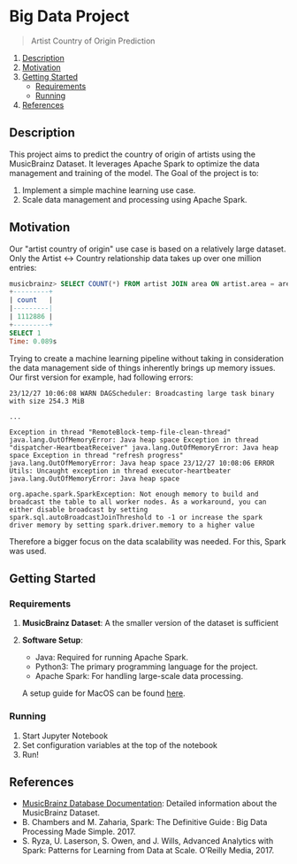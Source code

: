 # Big Data Project

> Artist Country of Origin Prediction

1. [Description](#description)
2. [Motivation](#motivation)
3. [Getting Started](#getting-started)
   * [Requirements](#requirements)
   * [Running](#running)
4. [References](#references)

## Description

This project aims to predict the country of origin of artists using the MusicBrainz Dataset. It leverages Apache Spark to optimize the data management and training of the model. The Goal of the project is to:

1. Implement a simple machine learning use case.
2. Scale data management and processing using Apache Spark.

## Motivation

Our "artist country of origin" use case is based on a relatively large dataset. Only the Artist <-> Country relationship data takes up over one million entries:

```sql
musicbrainz> SELECT COUNT(*) FROM artist JOIN area ON artist.area = area.id;
+---------+
| count   |
|---------|
| 1112886 |
+---------+
SELECT 1
Time: 0.089s
```

Trying to create a machine learning pipeline without taking in consideration the data management side of things inherently brings up memory issues. Our first version for example, had following errors:

```shell
23/12/27 10:06:08 WARN DAGScheduler: Broadcasting large task binary with size 254.3 MiB

...

Exception in thread "RemoteBlock-temp-file-clean-thread" java.lang.OutOfMemoryError: Java heap space Exception in thread "dispatcher-HeartbeatReceiver" java.lang.OutOfMemoryError: Java heap space Exception in thread "refresh progress" java.lang.OutOfMemoryError: Java heap space 23/12/27 10:08:06 ERROR Utils: Uncaught exception in thread executor-heartbeater java.lang.OutOfMemoryError: Java heap space

org.apache.spark.SparkException: Not enough memory to build and broadcast the table to all worker nodes. As a workaround, you can either disable broadcast by setting spark.sql.autoBroadcastJoinThreshold to -1 or increase the spark driver memory by setting spark.driver.memory to a higher value
```

Therefore a bigger focus on the data scalability was needed. For this, Spark was used.

## Getting Started

### Requirements

1. **MusicBrainz Dataset**: A the smaller version of the dataset is sufficient
2. **Software Setup**:
   - Java: Required for running Apache Spark.
   - Python3: The primary programming language for the project.
   - Apache Spark: For handling large-scale data processing. 

   A setup guide for MacOS can be found [here](https://gist.github.com/daniel-vera-g/2c3deb6f7c0574698ac5c32a4d9913ca).

### Running

1. Start Jupyter Notebook
2. Set configuration variables at the top of the notebook
3. Run!

## References

- [MusicBrainz Database Documentation](https://musicbrainz.org/doc/MusicBrainz_Database): Detailed information about the MusicBrainz Dataset.
- B. Chambers and M. Zaharia, Spark: The Definitive Guide : Big Data Processing Made Simple. 2017.
- S. Ryza, U. Laserson, S. Owen, and J. Wills, Advanced Analytics with Spark: Patterns for Learning from Data at Scale. O’Reilly Media, 2017.
